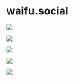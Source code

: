 # waifu.social



![](https://puush.tuto-craft.com/4S402H.png)

![](https://puush.tuto-craft.com/3V8m6u.png)

![](https://puush.tuto-craft.com/2G2a5f.png)

![](https://puush.tuto-craft.com/0g1b81.png)

![](https://puush.tuto-craft.com/5w4J6b.png)

